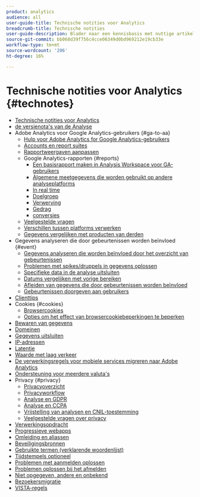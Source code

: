 ```yaml
---
product: analytics
audience: all
user-guide-title: Technische notities voor Analytics
breadcrumb-title: Technische notities
user-guide-description: Blader naar een kennisbasis met nuttige artikelen die niet bij een bepaalde Analytics-tool of component horen.
source-git-commit: bb068d39f756c4cce06349d0bd969212e19cb33e
workflow-type: tm+mt
source-wordcount: '206'
ht-degree: 16%

---
```



# Technische notities voor Analytics {#technotes}

+ [Technische notities voor Analytics](home.md)
+ [ de versienota&#39;s van de Analyse ](https://experienceleague.adobe.com/nl/docs/analytics/release-notes/latest)
+ Adobe Analytics voor Google Analytics-gebruikers {#ga-to-aa}
   + [Hulp voor Adobe Analytics for Google Analytics-gebruikers](ga-to-aa/home.md)
   + [Accounts en report suites](ga-to-aa/accounts.md)
   + [Rapportweergaven aanpassen](ga-to-aa/customization.md)
   + Google Analytics-rapporten {#reports}
      + [Een basisrapport maken in Analysis Workspace voor GA-gebruikers](ga-to-aa/reports/create-report.md)
      + [Algemene meetgegevens die worden gebruikt op andere analyseplatforms](ga-to-aa/reports/common-metrics.md)
      + [In real time](ga-to-aa/reports/realtime-reports.md)
      + [Doelgroep](ga-to-aa/reports/audience-reports.md)
      + [Verwerving](ga-to-aa/reports/acquisition-reports.md)
      + [Gedrag](ga-to-aa/reports/behavior-reports.md)
      + [conversies](ga-to-aa/reports/conversions-reports.md)
   + [Veelgestelde vragen](ga-to-aa/faq.md)
   + [Verschillen tussen platforms verwerken](ga-to-aa/processing-differences.md)
   + [Gegevens vergelijken met producten van derden](ga-to-aa/compare-data.md)
+ Gegevens analyseren die door gebeurtenissen worden beïnvloed {#event}
   + [Gegevens analyseren die worden beïnvloed door het overzicht van gebeurtenissen](event/overview.md)
   + [Problemen met spikes/druppels in gegevens oplossen](event/spikes-drops.md)
   + [Specifieke data in de analyse uitsluiten](event/segments.md)
   + [Datums vergelijken met vorige bereiken](event/compare-dates.md)
   + [Afleiden van gegevens die door gebeurtenissen worden beïnvloed](event/calcmetrics.md)
   + [Gebeurtenissen doorgeven aan gebruikers](event/communicate.md)
+ [Clienttips](client-hints.md)
+ Cookies {#cookies}
   + [Browsercookies](cookies/cookies.md)
   + [Opties om het effect van browsercookiebeperkingen te beperken](cookies/cookieless.md)
+ [Bewaren van gegevens](data-retention.md)
+ [Domeinen](domains.md)
+ [Gegevens uitsluiten](exclude-data.md)
+ [IP-adressen](ip-addresses.md)
+ [Latentie](latency.md)
+ [Waarde met laag verkeer](low-traffic.md)
+ [De verwerkingsregels voor mobiele services migreren naar Adobe Analytics](migrate-mobile.md)
+ [Ondersteuning voor meerdere valuta&#39;s](multicurrency.md)
+ Privacy {#privacy}
   + [Privacyoverzicht](privacy/privacy-overview.md)
   + [Privacyworkflow](privacy/privacy-workflow.md)
   + [Analyse en GDPR](privacy/gdpr.md)
   + [Analyse en CCPA](privacy/ccpa.md)
   + [Vrijstelling van analysen en CNIL-toestemming](privacy/cnil-consent-exemption.md)
   + [Veelgestelde vragen over privacy](privacy/faq.md)
+ [Verwerkingsopdracht](processing-order.md)
+ [Progressieve webapps](pwa.md)
+ [Omleiding en aliassen](redirects.md)
+ [Beveiligingsbronnen](security.md)
+ [Gebruikte termen (verklarende woordenlijst)](terms.md)
+ [Tijdstempels optioneel](timestamps-optional.md)
+ [Problemen met aanmelden oplossen](troubleshoot-login.md)
+ [Problemen oplossen bij het afmelden](troubleshoot-sessions.md)
+ [Niet opgegeven, andere en onbekend](unspecified.md)
+ [Bezoekersmigratie](visitor-migration.md)
+ [VISTA-regels](vista.md)
